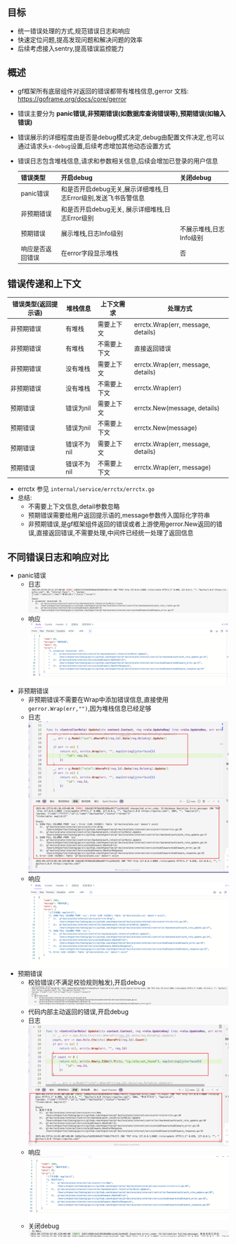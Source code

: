 ## 目标
- 统一错误处理的方式,规范错误日志和响应
- 快速定位问题,提高发现问题和解决问题的效率
- 后续考虑接入sentry,提高错误监控能力

## 概述
- gf框架所有底层组件对返回的错误都带有堆栈信息,gerror 文档: https://goframe.org/docs/core/gerror 

- 错误主要分为 **panic错误,非预期错误(如数据库查询错误等),预期错误(如输入错误)**

- 错误展示的详细程度由是否是debug模式决定,debug由配置文件决定,也可以通过请求头`x-debug`设置,后续考虑增加其他动态设置方式
- 错误日志包含堆栈信息,请求和参数相关信息,后续会增加已登录的用户信息

	| 错误类型 | 开启debug | 关闭debug |
	| -------- | ------------ | ------------ |
	| panic错误 | 和是否开启debug无关,展示详细堆栈,日志Error级别,发送飞书告警信息  |
	| 非预期错误 | 和是否开启debug无关, 展示详细堆栈,日志Error级别  |
	| 预期错误 |   展示堆栈,日志Info级别 | 不展示堆栈,日志Info级别 |
	| 响应是否返回错误 | 在error字段显示堆栈 | 否 |

## 错误传递和上下文
| 错误类型(返回提示语) | 堆栈信息 | 上下文需求 | 处理方式 |
| -------- | ------------ | ------------ | ------------ |
| 非预期错误 | 有堆栈 | 需要上下文 | errctx.Wrap(err, message, details) |
| 非预期错误 | 有堆栈 | 不需要上下文 | 直接返回错误 |
| 非预期错误 | 没有堆栈 | 需要上下文 | errctx.Wrap(err, message, details) |
| 非预期错误 | 没有堆栈 | 不需要上下文 | errctx.Wrap(err) |
| 预期错误 | 错误为nil | 需要上下文 | errctx.New(message, details) |
| 预期错误 | 错误为nil | 不需要上下文 | errctx.New(message) |
| 预期错误 | 错误不为nil | 需要上下文 | errctx.Wrap(err, message, details) |
| 预期错误 | 错误不为nil | 不需要上下文 | errctx.Wrap(err, message) |

- errctx 参见 `internal/service/errctx/errctx.go`
- 总结:
  - 不需要上下文信息,detail参数忽略
  - 预期错误需要给用户返回提示语的,message参数传入国际化字符串
  - 非预期错误,是gf框架组件返回的错误或者上游使用gerror.New返回的错误,直接返回错误,不需要处理,中间件已经统一处理了返回信息
  

## 不同错误日志和响应对比
- panic错误
	- 日志
	![](images/错误处理规范/20250422182948.png)
	- 响应
	![](images/错误处理规范/20250423104240.png)
- 非预期错误
	- 非预期错误不需要在Wrap中添加错误信息,直接使用`gerror.Wrap(err,"")`,因为堆栈信息已经足够
	- 日志
	![](images/错误处理规范/20250423140619.png)
	- 响应
	![](images/错误处理规范/20250423140648.png)
- 预期错误
	- 校验错误(不满足校验规则触发),开启debug
	![](images/错误处理规范/20250423102359.png)
	- 代码内部主动返回的错误,开启debug
	 - 日志
	![](images/错误处理规范/20250423141434.png)
	 - 响应
	![](images/错误处理规范/20250423141453.png)	 
	- 关闭debug
	![](images/错误处理规范/20250423103315.png)


